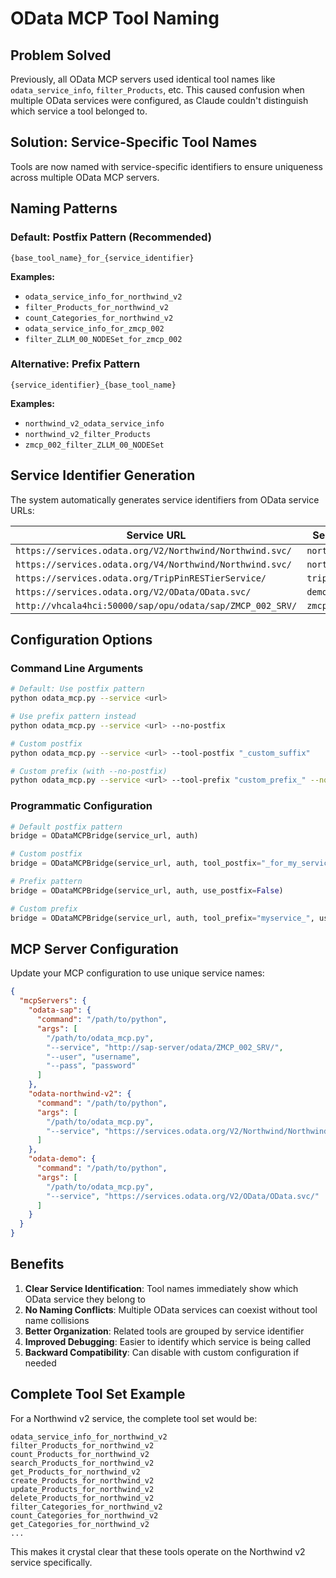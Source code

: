 # OData MCP Tool Naming

## Problem Solved

Previously, all OData MCP servers used identical tool names like `odata_service_info`, `filter_Products`, etc. This caused confusion when multiple OData services were configured, as Claude couldn't distinguish which service a tool belonged to.

## Solution: Service-Specific Tool Names

Tools are now named with service-specific identifiers to ensure uniqueness across multiple OData MCP servers.

## Naming Patterns

### Default: Postfix Pattern (Recommended)
```
{base_tool_name}_for_{service_identifier}
```

**Examples:**
- `odata_service_info_for_northwind_v2`
- `filter_Products_for_northwind_v2`
- `count_Categories_for_northwind_v2`
- `odata_service_info_for_zmcp_002`
- `filter_ZLLM_00_NODESet_for_zmcp_002`

### Alternative: Prefix Pattern
```
{service_identifier}_{base_tool_name}
```

**Examples:**
- `northwind_v2_odata_service_info`
- `northwind_v2_filter_Products`
- `zmcp_002_filter_ZLLM_00_NODESet`

## Service Identifier Generation

The system automatically generates service identifiers from OData service URLs:

| Service URL | Service ID | Tool Example |
|-------------|------------|--------------|
| `https://services.odata.org/V2/Northwind/Northwind.svc/` | `northwind_v2` | `odata_service_info_for_northwind_v2` |
| `https://services.odata.org/V4/Northwind/Northwind.svc/` | `northwind_v4` | `odata_service_info_for_northwind_v4` |
| `https://services.odata.org/TripPinRESTierService/` | `trippin` | `odata_service_info_for_trippin` |
| `https://services.odata.org/V2/OData/OData.svc/` | `demo_v2` | `odata_service_info_for_demo_v2` |
| `http://vhcala4hci:50000/sap/opu/odata/sap/ZMCP_002_SRV/` | `zmcp_002` | `odata_service_info_for_zmcp_002` |

## Configuration Options

### Command Line Arguments

```bash
# Default: Use postfix pattern
python odata_mcp.py --service <url>

# Use prefix pattern instead
python odata_mcp.py --service <url> --no-postfix

# Custom postfix
python odata_mcp.py --service <url> --tool-postfix "_custom_suffix"

# Custom prefix (with --no-postfix)
python odata_mcp.py --service <url> --tool-prefix "custom_prefix_" --no-postfix
```

### Programmatic Configuration

```python
# Default postfix pattern
bridge = ODataMCPBridge(service_url, auth)

# Custom postfix
bridge = ODataMCPBridge(service_url, auth, tool_postfix="_for_my_service")

# Prefix pattern
bridge = ODataMCPBridge(service_url, auth, use_postfix=False)

# Custom prefix
bridge = ODataMCPBridge(service_url, auth, tool_prefix="myservice_", use_postfix=False)
```

## MCP Server Configuration

Update your MCP configuration to use unique service names:

```json
{
  "mcpServers": {
    "odata-sap": {
      "command": "/path/to/python",
      "args": [
        "/path/to/odata_mcp.py",
        "--service", "http://sap-server/odata/ZMCP_002_SRV/",
        "--user", "username",
        "--pass", "password"
      ]
    },
    "odata-northwind-v2": {
      "command": "/path/to/python", 
      "args": [
        "/path/to/odata_mcp.py",
        "--service", "https://services.odata.org/V2/Northwind/Northwind.svc/"
      ]
    },
    "odata-demo": {
      "command": "/path/to/python",
      "args": [
        "/path/to/odata_mcp.py", 
        "--service", "https://services.odata.org/V2/OData/OData.svc/"
      ]
    }
  }
}
```

## Benefits

1. **Clear Service Identification**: Tool names immediately show which OData service they belong to
2. **No Naming Conflicts**: Multiple OData services can coexist without tool name collisions  
3. **Better Organization**: Related tools are grouped by service identifier
4. **Improved Debugging**: Easier to identify which service is being called
5. **Backward Compatibility**: Can disable with custom configuration if needed

## Complete Tool Set Example

For a Northwind v2 service, the complete tool set would be:

```
odata_service_info_for_northwind_v2
filter_Products_for_northwind_v2
count_Products_for_northwind_v2
search_Products_for_northwind_v2
get_Products_for_northwind_v2
create_Products_for_northwind_v2
update_Products_for_northwind_v2
delete_Products_for_northwind_v2
filter_Categories_for_northwind_v2
count_Categories_for_northwind_v2
get_Categories_for_northwind_v2
...
```

This makes it crystal clear that these tools operate on the Northwind v2 service specifically.